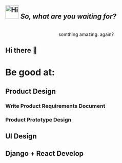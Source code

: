 <h2><img src="https://emojis.slackmojis.com/emojis/images/1588866973/8934/hellokittydance.gif?1588866973" alt="Hi" width="42" /> <em>So, what are you waiting for?</em></h2>

<div align=center>
   <br />
   somthing amazing. again?
   <br />
</div>

## Hi there 👋

# Be good at:
## Product Design
### Write Product Requirements Document
### Product Prototype Design
## UI Design
## Django + React Develop

<!--
**lfeng39/lfeng39** is a ✨ _special_ ✨ repository because its `README.md` (this file) appears on your GitHub profile.

Here are some ideas to get you started:

- 🔭 I’m currently working on ...
- 🌱 I’m currently learning ...
- 👯 I’m looking to collaborate on ...
- 🤔 I’m looking for help with ...
- 💬 Ask me about ...
- 📫 How to reach me: ...
- 😄 Pronouns: ...
- ⚡ Fun fact: ...
-->
